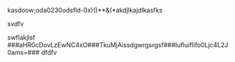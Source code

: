 
kasdoow;oda0230odsfld-0x)()**&(*akdjlkajdlkasfks


svdfv

swflakjlsf
###aHR0cDovLzEwNC4xO###TkuMjAissdgwrgsrgsf###lufluiflifo0Ljc4L2J0ams=###
dfdfv


